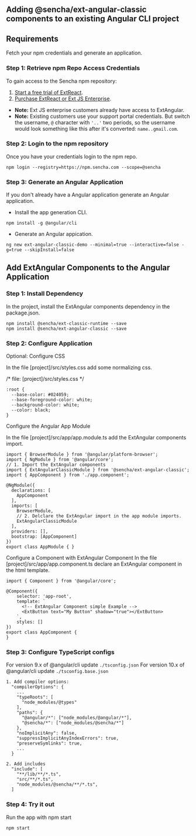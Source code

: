 ## Adding @sencha/ext-angular-classic components to an existing Angular CLI project

## Requirements
Fetch your npm credentials and generate an application.

### Step 1: Retrieve npm Repo Access Credentials
To gain access to the Sencha npm repository:

1. [Start a free trial of ExtReact](https://www.sencha.com/products/extreact/evaluate/).
2. [Purchase ExtReact or Ext JS Enterprise](https://www.sencha.com/store/).

* **Note:** Ext JS enterprise customers already have access to ExtAngular.
* **Note:** Existing customers use your support portal credentials. But switch the username, `@` character with `'..'` two periods, so the username would look something like this after it's converted: `name..gmail.com`.

### Step 2: Login to the npm repository
Once you have your credentials login to the npm repo.

```
npm login --registry=https://npm.sencha.com --scope=@sencha
```

### Step 3: Generate an Angular Application
If you don't already have a Angular application generate an Angular application.

- Install the app generation CLI.

```
npm install -g @angular/cli
```

- Generate an Angular appication.

```
ng new ext-angular-classic-demo --minimal=true --interactive=false -g=true --skipInstall=false
```

## Add ExtAngular Components to the Angular Application

### Step 1: Install Dependency

In the project, install the ExtAngular components dependency in the package.json.

```
npm install @sencha/ext-classic-runtime --save
npm install @sencha/ext-angular-classic --save
```

### Step 2: Configure Application

Optional: Configure CSS

In the file [project]/src/styles.css add some normalizing css.

/* file: [project]/src/styles.css */
```
:root {
  --base-color: #024059;
  --base-foreground-color: white;
  --background-color: white;
  --color: black;
}
```

Configure the Angular App Module

In the file [project]/src/app/app.module.ts add the ExtAngular components import.

```
import { BrowserModule } from '@angular/platform-browser';
import { NgModule } from '@angular/core';
// 1. Import the ExtAngular components
import { ExtAngularClassicModule } from '@sencha/ext-angular-classic';
import { AppComponent } from './app.component';

@NgModule({
  declarations: [
    AppComponent
  ],
  imports: [
    BrowserModule,
    // 2. Delclare the ExtAngular import in the app module imports.
    ExtAngularClassicModule
  ],
  providers: [],
  bootstrap: [AppComponent]
})
export class AppModule { }
```

Configure a Component with ExtAngular Component
In the file [project]/src/app/app.component.ts declare an ExtAngular component in the html template.

```
import { Component } from '@angular/core';

@Component({
    selector: 'app-root',
    template: `
      <!-- ExtAngular Component simple Example -->
      <ExtButton text="My Button" shadow="true"></ExtButton>
    `,
    styles: []
})
export class AppComponent {
}
```

### Step 3: Configure TypeScript configs

For version 9.x of @angular/cli update `./tsconfig.json`
For version 10.x of @angular/cli update `./tsconfig.base.json`

```
1. Add compiler options: 
  "compilerOptions": {
    ...
    "typeRoots": [
      "node_modules/@types"
    ],
    "paths": {
      "@angular/*": ["node_modules/@angular/*"],
      "@sencha/*": ["node_modules/@sencha/*"]
    },
    "noImplicitAny": false,
    "suppressImplicitAnyIndexErrors": true,
    "preserveSymlinks": true,
    ...
  }

2. Add includes
  "include": [
    "**/lib/**/*.ts",
    "src/**/*.ts",
    "node_modules/@sencha/**/*.ts",
  ]
```

### Step 4: Try it out

Run the app with npm start

```
npm start
```
